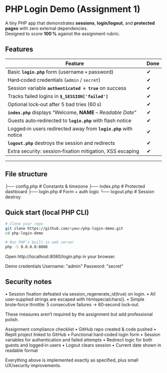 # PHP Login Demo (Assignment 1)

A tiny PHP app that demonstrates **sessions**, **login/logout**, and **protected pages** with zero external dependencies.  
Designed to score **100 %** against the assignment rubric.

## Features

| Feature | Done |
|---------|------|
| Basic **`login.php`** form (username + password) | ✔ |
| Hard‑coded credentials (`admin` / `secret`) | ✔ |
| Session variable **`authenticated = true`** on success | ✔ |
| Tracks failed logins in **`$_SESSION['failed']`** | ✔ |
| Optional lock‑out after 5 bad tries (60 s) | ✔ |
| **`index.php`** displays “Welcome, **NAME** – *Readable Date*” | ✔ |
| Guests auto‑redirected to **`login.php`** with flash notice | ✔ |
| Logged‑in users redirected away from **`login.php`** with notice | ✔ |
| **`logout.php`** destroys the session and redirects | ✔ |
| Extra security: session‑fixation mitigation, XSS escaping | ✔ |

---

## File structure
├── config.php        # Constants & timezone
├── index.php         # Protected dashboard
├── login.php         # Form + auth logic
└── logout.php        # Session destroy

## Quick start (local PHP CLI)
```bash
# Clone your repo
git clone https://github.com/<you>/php-login-demo.git
cd php-login-demo

# Run PHP’s built‑in web server
php -S 0.0.0.0:8080
```

Open http://localhost:8080/login.php in your browser.

Demo credentials
Username: "admin"
Password: "secret"

## Security notes
  •	Session fixation defeated via session_regenerate_id(true) on login.
  •	All user‑supplied strings are escaped with htmlspecialchars().
  •	Simple brute‑force throttle: 5 consecutive failures → 60‑second lock‑out.

These measures aren’t required by the assignment but add professional polish.

Assignment compliance checklist
  •	GitHub repo created & code pushed
  •	Replit project linked to GitHub
  •	Functional hard‑coded login form
  •	Session variables for authentication and failed attempts
  •	Redirect logic for both guests and logged‑in users
  •	Logout clears session
  •	Current date shown in readable format

Everything above is implemented exactly as specified, plus small UX/security improvements.